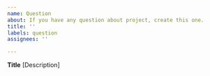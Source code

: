 ```yaml
---
name: Question
about: If you have any question about project, create this one.
title: ''
labels: question
assignees: ''

---
```


**Title**
[Description]
